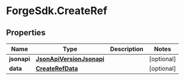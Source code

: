 # ForgeSdk.CreateRef

## Properties
Name | Type | Description | Notes
------------ | ------------- | ------------- | -------------
**jsonapi** | [**JsonApiVersionJsonapi**](JsonApiVersionJsonapi.md) |  | [optional] 
**data** | [**CreateRefData**](CreateRefData.md) |  | [optional] 


